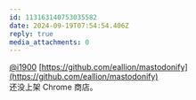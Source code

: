 ```yaml
---
id: 113163140753035582
date: 2024-09-19T07:54:54.406Z
reply: true
media_attachments: 0
---
```


[@i1900](https://mast.dragon-fly.club/@i1900) [https://github.com/eallion/mastodonify](https://github.com/eallion/mastodonify)  
还没上架 Chrome 商店。

